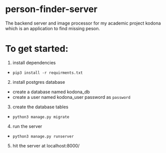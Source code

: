 # person-finder-server

The backend server and image processor for my academic project kodona which is an application to find missing peson.

# To get started:

1. install dependencies
  * ```pip3 install -r requirments.txt```


2. install postgres database
  * create a database named kodona_db
  * create a user named kodona_user password as `password`


3. create the database tables 
  * ```python3 manage.py migrate```


4. run the server 
  * ```python3 manage.py runserver```


5. hit the server at localhost:8000/
